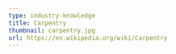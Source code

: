 ```yaml
---
type: industry-knowledge
title: Carpentry
thumbnail: carpentry.jpg
url: https://en.wikipedia.org/wiki/Carpentry
---
```

